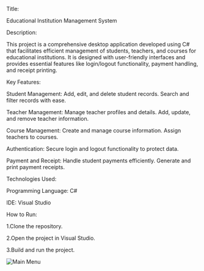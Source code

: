 Title: 

  Educational Institution Management System

Description:

  This project is a comprehensive desktop application developed using C# that facilitates efficient management of students, teachers, and courses for educational institutions. It is designed with user-friendly interfaces and provides essential features like login/logout functionality, payment handling, and receipt printing.

Key Features:

  Student Management:
  Add, edit, and delete student records.
  Search and filter records with ease.
  
  Teacher Management:
  Manage teacher profiles and details.
  Add, update, and remove teacher information.
  
  Course Management:
  Create and manage course information.
  Assign teachers to courses.
  
  Authentication:
  Secure login and logout functionality to protect data.
  
  Payment and Receipt:
  Handle student payments efficiently.
  Generate and print payment receipts.

Technologies Used:

  Programming Language: C#
  
  IDE: Visual Studio
  
How to Run:

  1.Clone the repository.
  
  2.Open the project in Visual Studio.
  
  3.Build and run the project.
  

![Main Menu](https://github.com/user-attachments/assets/caaf80d7-060f-4455-ab44-050af6a39502)
